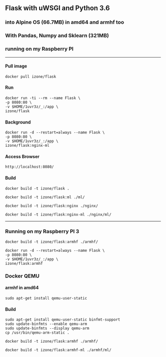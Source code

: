 ## Flask with uWSGI and Python 3.6
### into Alpine OS (66.7MB) in amd64 and armhf too
### With Pandas, Numpy and Sklearn (321MB)
### running on my Raspberry PI
-----

#### Pull image
```
docker pull izone/flask
```

#### Run
```
docker run -ti --rm --name Flask \
-p 8080:80 \
-v $HOME/1uvr3z/_:/app \
izone/flask
```
#### Background
```
docker run -d --restart=always --name Flask \
-p 8080:80 \
-v $HOME/1uvr3z/_:/app \
izone/flask:nginx-ml
```

#### Access Browser
```
http://localhost:8080/
```

#### Build
```
docker build -t izone/flask .
```
```
docker build -t izone/flask:ml ./ml/
```
```
docker build -t izone/flask:nginx ./nginx/
```
```
docker build -t izone/flask:nginx-ml ./nginx/ml/
```

-----
### Running on my Raspberry PI 3
```
docker build -t izone/flask:armhf ./armhf/
```
```
docker run -d --restart=always --name Flask \
-p 8080:80 \
-v $HOME/1uvr3z/_:/app \
izone/flask:armhf
```

### Docker QEMU
#### armhf in amd64
```
sudo apt-get install qemu-user-static
```

#### Build
```
sudo apt-get install qemu-user-static binfmt-support
sudo update-binfmts --enable qemu-arm
sudo update-binfmts --display qemu-arm 
cp /usr/bin/qemu-arm-static .
```
```
docker build -t izone/flask:armhf ./armhf/
```
```
docker build -t izone/flask:armhf-ml ./armhf/ml/
```